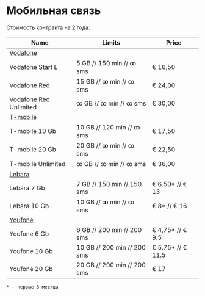 # Мобильная связь

Стоимость контракта на 2 года:

| Name                   	                                                                                                                                  | Limits                       	      | Price        	          |
|-----------------------------------------------------------------------------------------------------------------------------------------------------------|-------------------------------------|-------------------------|
| [Vodafone](https://www.vodafone.nl/abonnement/mobiel/sim-only?duration=12&together-extra-subscription-count=0&subscription=red65-red&ziggo=false)     	   | 	                                   | 	                       |
| Vodafone Start L       	                                                                                                                                  | 5 GB // 150 min // ꝏ sms   	        | € 16,50      	          |
| Vodafone Red           	                                                                                                                                  | 15 GB // ꝏ min // ꝏ sms  	        | € 24,00      	          |
| Vodafone Red Unlimited 	                                                                                                                                  | ꝏ GB // ꝏ min // ꝏ sms     	        | € 30,00      	          |
| [T-mobile](https://www.t-mobile.nl/mobiel-abonnement/sim-only?shop=product&ch=es&cc=con&sc=acq&dr=12&pr=GOP43,GAP53&lp=1)         	                       | 	                                   | 	                       |
| T-mobile 10 Gb          	                                                                                                                                  | 10 GB // 120 min // ꝏ sms     	        | € 17,50      	          |
| T-mobile 20 Gb         	                                                                                                                                  | 20 GB // ꝏ min // ꝏ sms    	        | € 22,50      	          |
| T-mobile Unlimited     	                                                                                                                                  | ꝏ GB // ꝏ min // ꝏ sms     	        | € 36,00      	          |
| [Lebara](https://mobile.lebara.com/nl/en/sim-only?duration=24&internetLimit=5&unlimited=true)            	                                                | 	                                   | 	                       |
| Lebara 7 Gb            	                                                                                                                                  | 7 GB // 150 min // 150 sms     	        | € 6.50* // € 13 	          |
| Lebara 10 Gb           	                                                                                                                                  | 10 GB // ꝏ min // ꝏ sms    	        | € 8* // € 16 	          |
| [Youfone](https://www.youfone.nl/sim-only/bestellen)            	                                                                                         | 	                                   | 	                       |
| Youfone 6 Gb            	                                                                                                                                 | 6 GB // 200 min // 200 sms 	        | €  4,75* // € 9.5  	   |
| Youfone 10 Gb            	                                                                                                                                | 10 GB // 200 min // 200 sms     	   | € 5.75* // € 11.5 	    |
| Youfone 20 Gb            	                                                                                                                                | 20 GB // 200 min // 200 sms     	   | € 17 	                  |

`* - первые 3 месяца`
